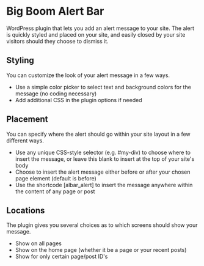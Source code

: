 # Big Boom Alert Bar

WordPress plugin that lets you add an alert message to your site. The alert is quickly styled and placed on your site, and easily closed by your site visitors should they choose to dismiss it.

## Styling

You can customize the look of your alert message in a few ways.

* Use a simple color picker to select text and background colors for the message (no coding necessary)
* Add additional CSS in the plugin options if needed

## Placement

You can specify where the alert should go within your site layout in a few different ways.

* Use any unique CSS-style selector (e.g. #my-div) to choose where to insert the message, or leave this blank to insert at the top of your site's body
* Choose to insert the alert message either before or after your chosen page element (default is before)
* Use the shortcode [albar_alert] to insert the message anywhere within the content of any page or post


## Locations

The plugin gives you several choices as to which screens should show your message.

* Show on all pages
* Show on the home page (whether it be a page or your recent posts)
* Show for only certain page/post ID's